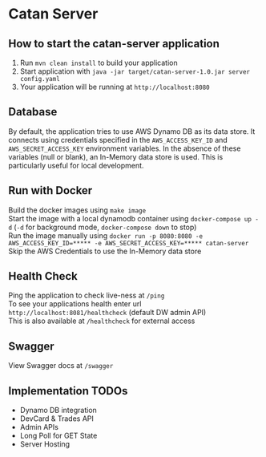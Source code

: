 # Catan Server

How to start the catan-server application
---

1. Run `mvn clean install` to build your application
1. Start application with `java -jar target/catan-server-1.0.jar server config.yaml`
1. Your application will be running at `http://localhost:8080`

Database
---

By default, the application tries to use AWS Dynamo DB as its data store.
It connects using credentials specified in the `AWS_ACCESS_KEY_ID` and `AWS_SECRET_ACCESS_KEY` environment variables.
In the absence of these variables (null or blank), an In-Memory data store is used.
This is particularly useful for local development.

Run with Docker
---

Build the docker images using `make image` \
Start the image with a local dynamodb container using `docker-compose up -d` (`-d` for background mode,
`docker-compose down` to stop) \
Run the image manually using `docker run -p 8080:8080 -e AWS_ACCESS_KEY_ID=***** -e AWS_SECRET_ACCESS_KEY=***** catan-server`\
Skip the AWS Credentials to use the In-Memory data store

Health Check
---

Ping the application to check live-ness at `/ping` \
To see your applications health enter url `http://localhost:8081/healthcheck` (default DW admin API) \
This is also available at `/healthcheck` for external access

Swagger
---

View Swagger docs at `/swagger`

Implementation TODOs
---

- Dynamo DB integration
- DevCard & Trades API
- Admin APIs
- Long Poll for GET State
- Server Hosting
